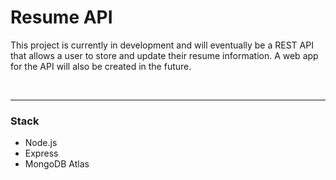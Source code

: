 # Resume API

<p>This project is currently in development and will eventually be a REST API that allows a user to store and update their resume information. A web app for the API will also be created in the future.</p>
<br>

---
### Stack
- Node.js
- Express
- MongoDB Atlas